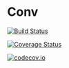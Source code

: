 # Conv

[![Build Status](https://travis-ci.org/pawbz/Conv.jl.jl.svg?branch=master)](https://travis-ci.org/pawbz/Conv.jl)

[![Coverage Status](https://coveralls.io/repos/pawbz/Conv.jl.jl/badge.svg?branch=master&service=github)](https://coveralls.io/github/pawbz/Conv.jl?branch=master)

[![codecov.io](http://codecov.io/github/pawbz/Conv.jl.jl/coverage.svg?branch=master)](http://codecov.io/github/pawbz/Conv.jl?branch=master)
